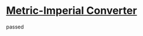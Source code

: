 # [Metric-Imperial Converter](https://www.freecodecamp.org/learn/quality-assurance/quality-assurance-projects/metric-imperial-converter)
passed
